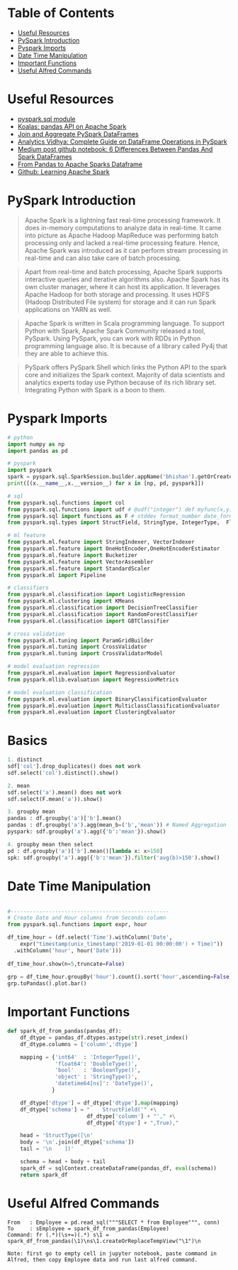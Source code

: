 Table of Contents
=================
   * [Useful Resources](#useful-resources)
   * [PySpark Introduction](#pyspark-introduction)
   * [Pyspark Imports](#pyspark-imports)
   * [Date Time Manipulation](#date-time-manipulation)
   * [Important Functions](#important-functions)
   * [Useful Alfred Commands](#useful-alfred-commands)

# Useful Resources
- [pyspark.sql module](https://spark.apache.org/docs/latest/api/python/pyspark.sql.html)
- [Koalas: pandas API on Apache Spark](https://koalas.readthedocs.io/en/latest/)
- [Join and Aggregate PySpark DataFrames](https://hackersandslackers.com/join-aggregate-pyspark-dataframes/)
- [Analytics Vidhya: Complete Guide on DataFrame Operations in PySpark](https://www.analyticsvidhya.com/blog/2016/10/spark-dataframe-and-operations/)
- [Medium post github notebook: 6 Differences Between Pandas And Spark DataFrames](https://github.com/christophebourguignat/notebooks/blob/master/Spark-Pandas-Differences.ipynb)
- [From Pandas to Apache Sparks Dataframe](https://ogirardot.wordpress.com/2015/07/31/from-pandas-to-apache-sparks-dataframe/)
- [Github: Learning Apache Spark](https://github.com/runawayhorse001/LearningApacheSpark)

# PySpark Introduction
> Apache Spark is a lightning fast real-time processing framework.
  It does in-memory computations to analyze data in real-time. 
  It came into picture as Apache Hadoop MapReduce was performing batch processing
  only and lacked a real-time processing feature.
  Hence, Apache Spark was introduced as it can perform stream processing in
  real-time and can also take care of batch processing.

> Apart from real-time and batch processing, Apache Spark supports interactive queries and iterative algorithms also.
  Apache Spark has its own cluster manager, where it can host its application.
  It leverages Apache Hadoop for both storage and processing.
  It uses HDFS (Hadoop Distributed File system) for storage and it can run Spark applications on YARN as well.

> Apache Spark is written in Scala programming language.
  To support Python with Spark, Apache Spark Community released a tool, PySpark.
  Using PySpark, you can work with RDDs in Python programming language also.
  It is because of a library called Py4j that they are able to achieve this.

> PySpark offers PySpark Shell which links the Python API to the spark core and initializes the Spark context.
Majority of data scientists and analytics experts today use Python because of its rich library set.
Integrating Python with Spark is a boon to them.

# Pyspark Imports
```python
# python
import numpy as np
import pandas as pd

# pyspark
import pyspark
spark = pyspark.sql.SparkSession.builder.appName('bhishan').getOrCreate()
print([(x.__name__,x.__version__) for x in [np, pd, pyspark]])

# sql
from pyspark.sql.functions import col
from pyspark.sql.functions import udf # @udf("integer") def myfunc(x,y): return x - y
from pyspark.sql import functions as F # stddev format_number date_format, dayofyear, when
from pyspark.sql.types import StructField, StringType, IntegerType,  FloatType, StructType

# ml feature
from pyspark.ml.feature import StringIndexer, VectorIndexer
from pyspark.ml.feature import OneHotEncoder,OneHotEncoderEstimator
from pyspark.ml.feature import Bucketizer
from pyspark.ml.feature import VectorAssembler
from pyspark.ml.feature import StandardScaler
from pyspark.ml import Pipeline

# classifiers
from pyspark.ml.classification import LogisticRegression
from pyspark.ml.clustering import KMeans
from pyspark.ml.classification import DecisionTreeClassifier
from pyspark.ml.classification import RandomForestClassifier
from pyspark.ml.classification import GBTClassifier

# cross validation
from pyspark.ml.tuning import ParamGridBuilder
from pyspark.ml.tuning import CrossValidator
from pyspark.ml.tuning import CrossValidatorModel

# model evaluation regression
from pyspark.ml.evaluation import RegressionEvaluator
from pyspark.mllib.evaluation import RegressionMetrics

# model evaluation classification
from pyspark.ml.evaluation import BinaryClassificationEvaluator
from pyspark.ml.evaluation import MulticlassClassificationEvaluator
from pyspark.ml.evaluation import ClusteringEvaluator
```

# Basics
```python
1. distinct
sdf['col'].drop_duplicates() does not work
sdf.select('col').distinct().show()

2. mean
sdf.select('a').mean() does not work
sdf.select(F.mean('a')).show()

3. groupby mean
pandas : df.groupby('a')['b'].mean()
pandas : df.groupby('a').agg(mean_b=('b','mean')) # Named Aggregation
pyspark: sdf.groupby('a').agg({'b':'mean'}).show()

4. groupby mean then select
pd : df.groupby('a')['b'].mean()[lambda x: x>150]
spk: sdf.groupby('a').agg({'b':'mean'}).filter('avg(b)>150').show()
```

# Date Time Manipulation
```python

#--------------------------------------------------
# Create Date and Hour columns from Seconds column
from pyspark.sql.functions import expr, hour

df_time_hour = (df.select('Time').withColumn('Date',
    expr("timestamp(unix_timestamp('2019-01-01 00:00:00') + Time)"))
  .withColumn('hour', hour('Date')))
 
df_time_hour.show(n=5,truncate=False)
  
grp = df_time_hour.groupBy('hour').count().sort('hour',ascending=False)
grp.toPandas().plot.bar()
```

# Important Functions
```python
def spark_df_from_pandas(pandas_df):
    df_dtype = pandas_df.dtypes.astype(str).reset_index()
    df_dtype.columns = ['column','dtype']

    mapping = {'int64'  : 'IntegerType()',
               'float64': 'DoubleType()',
               'bool'   : 'BooleanType()',
               'object' : 'StringType()',
               'datetime64[ns]': 'DateType()',
              }

    df_dtype['dtype'] = df_dtype['dtype'].map(mapping)
    df_dtype['schema'] = "    StructField('" +\
                         df_dtype['column'] + "'," +\
                         df_dtype['dtype'] + ",True),"

    head = 'StructType([\n'
    body = '\n'.join(df_dtype['schema'])
    tail = '\n    ])'

    schema = head + body + tail
    spark_df = sqlContext.createDataFrame(pandas_df, eval(schema))
    return spark_df
```

# Useful Alfred Commands
```
From   : Employee = pd.read_sql("""SELECT * from Employee""", conn)
To     : sEmployee = spark_df_from_pandas(Employee)
Command: fr (.*)(\s+=)(.*) s\1 = spark_df_from_pandas(\1)\ns\1.createOrReplaceTempView("\1")\n

Note: first go to empty cell in jupyter notebook, paste command in Alfred, then copy Employee data and run last alfred command.

```
